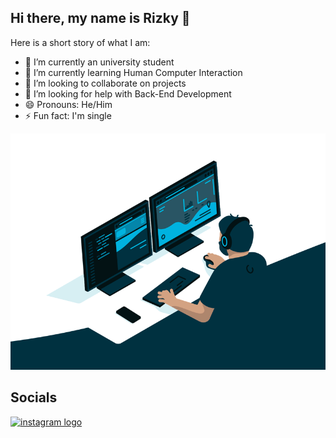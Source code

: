 ## Hi there, my name is Rizky 👋


Here is a short story of what I am:

- 🔭 I’m currently an university student
- 🌱 I’m currently learning Human Computer Interaction
- 👯 I’m looking to collaborate on projects
- 🤔 I’m looking for help with Back-End Development
- 😄 Pronouns: He/Him
- ⚡ Fun fact: I'm single

![GIF](code.gif)

## Socials
<div>
  <a href="https://www.instagram.com/rizkyvs_1402/" target="_blank"><img src="https://img.shields.io/static/v1?message=Instagram&logo=instagram&label=&color=E4405F&logoColor=white&labelColor=&style=for-the-badge" height="35" alt="instagram logo"/></a>
  </a>
</div>
<img height="35"/>


